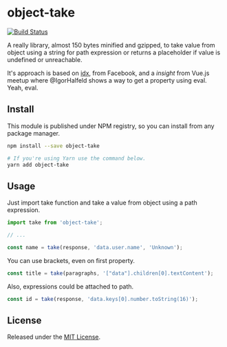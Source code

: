 # object-take

[![Build Status](https://travis-ci.org/VitorLuizC/object-take.svg?branch=master)](https://travis-ci.org/VitorLuizC/object-take)

A really library, almost 150 bytes minified and gzipped, to take value from object using a string for path expression or returns a placeholder if value is undefined or unreachable.

It's approach is based on [idx](https://github.com/facebookincubator/idx), from Facebook, and a _insight_ from Vue.js meetup where @IgorHalfeld shows a way to get a property using eval. Yeah, eval.

## Install

This module is published under NPM registry, so you can install from any package manager.

```sh
npm install --save object-take

# If you're using Yarn use the command below.
yarn add object-take
```

## Usage

Just import take function and take a value from object using a path expression.

```js
import take from 'object-take';

// ...

const name = take(response, 'data.user.name', 'Unknown');
```

You can use brackets, even on first property.

```js
const title = take(paragraphs, '["data"].children[0].textContent');
```

Also, expressions could be attached to path.

```js
const id = take(response, 'data.keys[0].number.toString(16)');
```

## License

Released under the [MIT License](./LICENSE).

